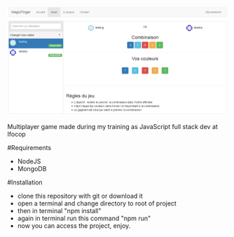 ![screenshot](https://github.com/SaydChada/game/blob/master/magicFinger.png)

Multiplayer game made during my training as JavaScript full stack dev at Ifocop

#Requirements

- NodeJS
- MongoDB

#Installation

- clone this repository with git or download it
- open a terminal and change directory to root of project
- then in terminal "npm install"
- again in terminal run this command "npm run"
- now you can access the project, enjoy.